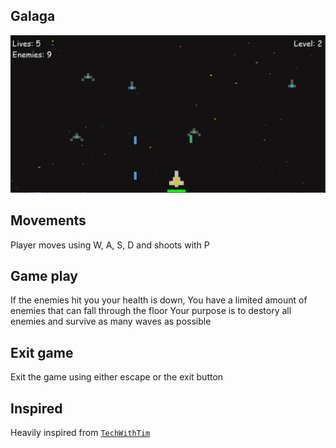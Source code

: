 ## Galaga

<p align="center">
 <img src="/galaga/screenshot.png" width="720">
</p>

## Movements

Player moves using W, A, S, D and shoots with P

## Game play

If the enemies hit you your health is down, You have a limited amount of enemies that can fall through the floor
Your purpose is to destory all enemies and survive as many waves as possible

## Exit game

Exit the game using either escape or the exit button

## Inspired

Heavily inspired from [`TechWithTim`](https://www.youtube.com/@TechWithTim)
